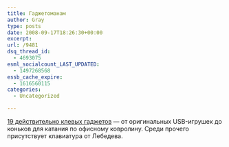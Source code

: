 ```yaml
---
title: Гаджетоманам
author: Gray
type: posts
date: 2008-09-17T18:26:30+00:00
excerpt:
url: /9481
dsq_thread_id:
  - 4693075
esml_socialcount_LAST_UPDATED:
  - 1497268568
essb_cache_expire:
  - 1616560115
categories:
  - Uncategorized

---
```








<a href="http://www.bspcn.com/2008/09/17/19-really-cool-gadgets-for-your-office-or-cubicle/" target="_blank">19 действительно клевых гаджетов</a> &#8212; от оригинальных USB-игрушек до коньков для катания по офисному ковролину. Среди прочего присутствует клавиатура от Лебедева.